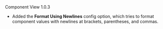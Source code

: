 Component View 1.0.3
- Added the **Format Using Newlines** config option, which tries to format component values with newlines at brackets, parentheses, and commas.